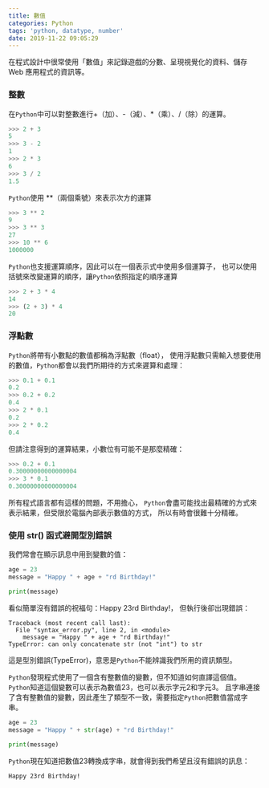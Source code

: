 ```yaml
---
title: 數值
categories: Python
tags: 'python, datatype, number'
date: 2019-11-22 09:05:29
---
```


在程式設計中很常使用「數值」來記錄遊戲的分數、呈現視覺化的資料、儲存Web 應用程式的資訊等。

### 整數
在`Python`中可以對整數進行+（加）、-（減）、*（乘）、/（除）的運算。
```python
>>> 2 + 3
5
>>> 3 - 2
1
>>> 2 * 3
6
>>> 3 / 2
1.5
```

<!-- more -->

`Python`使用 **（兩個乘號）來表示次方的運算
```python
>>> 3 ** 2
9
>>> 3 ** 3
27
>>> 10 ** 6
1000000
```
`Python`也支援運算順序，因此可以在一個表示式中使用多個運算子，
也可以使用括號來改變運算的順序，讓`Python`依照指定的順序運算
```python
>>> 2 + 3 * 4
14
>>> (2 + 3) * 4
20
```

### 浮點數
`Python`將帶有小數點的數值都稱為浮點數（float），
使用浮點數只需輸入想要使用的數值，`Python`都會以我們所期待的方式來遲算和處理：
```python
>>> 0.1 + 0.1
0.2
>>> 0.2 + 0.2
0.4
>>> 2 * 0.1
0.2
>>> 2 * 0.2
0.4
```
但請注意得到的運算結果，小數位有可能不是那麼精確：
```python
>>> 0.2 + 0.1
0.30000000000000004
>>> 3 * 0.1
0.30000000000000004
```
所有程式語言都有這樣的問題，不用擔心，
`Python`會盡可能找出最精確的方式來表示結果，但受限於電腦內部表示數值的方式，
所以有時會很難十分精確。

### 使用 str() 函式避開型別錯誤
我們常會在顯示訊息中用到變數的值：
```python
age = 23
message = "Happy " + age + "rd Birthday!"

print(message)
```
看似簡單沒有錯誤的祝福句：Happy 23rd Birthday!，
但執行後卻出現錯誤：
```text
Traceback (most recent call last):
  File "syntax_error.py", line 2, in <module>
    message = "Happy " + age + "rd Birthday!"
TypeError: can only concatenate str (not "int") to str
```
這是型別錯誤(TypeError)，意思是`Python`不能辨識我們所用的資訊類型。

`Python`發現程式使用了一個含有整數值的變數，但不知道如何直譯這個值。
`Python`知道這個變數可以表示為數值23，也可以表示字元2和字元3。
且字串連接了含有整數值的變數，因此產生了類型不一致，需要指定`Python`把數值當成字串。
```python
age = 23
message = "Happy " + str(age) + "rd Birthday!"

print(message)
```
`Python`現在知道把數值23轉換成字串，就會得到我們希望且沒有錯誤的訊息：
```text
Happy 23rd Birthday!
```
